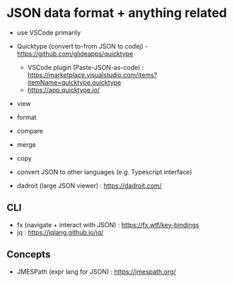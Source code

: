 # JSON data format + anything related


- use VSCode primarily
- Quicktype (convert to-from JSON to codej) - https://github.com/glideapps/quicktype
  - VSCode plugin (Paste-JSON-as-code) : https://marketplace.visualstudio.com/items?itemName=quicktype.quicktype
  - https://app.quicktype.io/

- view
- format
- compare
- merge
- copy
- convert JSON to other languages (e.g. Typescript interface)

- dadroit (large JSON viewer) : https://dadroit.com/


## CLI

- fx (navigate + interact with JSON) : https://fx.wtf/key-bindings
- jq : https://jqlang.github.io/jq/


## Concepts

- JMESPath (expr lang for JSON) : https://jmespath.org/
